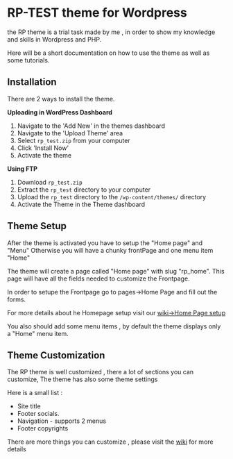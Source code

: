 RP-TEST theme for Wordpress
==============

the RP theme is a trial task made by me , in order to show my knowledge and skills in Wordpress and PHP. 

Here will be a short documentation on how to use the theme as well as some tutorials.

Installation
------------
There are 2 ways to install the theme.

**Uploading in WordPress Dashboard**

1. Navigate to the 'Add New' in the themes dashboard
2. Navigate to the 'Upload Theme' area
3. Select `rp_test.zip` from your computer
4. Click 'Install Now'
5. Activate the theme

**Using FTP**

1. Download `rp_test.zip`
2. Extract the `rp_test` directory to your computer
3. Upload the `rp_test` directory to the `/wp-content/themes/` directory
4. Activate the Theme in the Theme dashboard


Theme Setup
------------

After the theme is activated you have to setup the "Home page" and "Menu"
Otherwise you will have a chunky frontPage and one menu item "Home"

The theme will create a page called "Home page" with slug "rp_home".
This page will have all the fields needed to customize the Frontpage.

In order to setupe the Frontpage go to pages->Home Page and fill out the forms.

For more details about he Homepage setup visit our [wiki->Home Page setup](https://github.com/rubenCodeforges/wp-rp-test/wiki/Home-page-setup)

You also should add some menu items , by default the theme displays only a "Home" menu item.

Theme Customization
------------

The RP theme is well customized , there a lot of sections you can customize,
The theme has also some theme settings

Here is a small list :
* Site title
* Footer socials.
* Navigation - supports 2 menus
* Footer copyrights

There are more things you can customize , please visit the [wiki](https://github.com/rubenCodeforges/wp-rp-test/wiki) for more details
